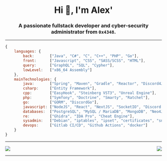 <h1 align="center">Hi 👋, I'm Alex'</h1>
<h3 align="center">A passionate fullstack developer and cyber-security administrator from <code>0x4348</code>.</h3>

----

```js
{
    languages: {
        back:       ["Java", "C#", "C", "C++", "PHP", "Go"],
        front:      ["Javascript", "CSS", "SASS/SCSS", "HTML"],
        query:      ["GraphQL", "SQL", "Cypher"],
        lowLevel:   ["x86_64 Assembly"]
    },
    mainTechnologies: {
        java:       ["Spring", "Maven", "Gradle", "Reactor", "Discord4J", "HikariCP", "JDBI", "JDBC"],
        csharp:     ["Entity Framework"],
        cpp:        ["EasyHook", "Steinberg VST3", "Unreal Engine"],
        php:        ["Symfony", "Doctrine", "Smarty", "Ratchet"],
        go:         ["GORM", "DiscordGo"],
        javascript: ["NodeJS", "React", "NextJS", "SocketIO", "Discord.js", "Apollo GraphQL", "Express", "Pupeteer"],
        databases:  ["PostgreSQL", "MySQL / MariaDB", "MongoDB", "Neo4J", "Microsoft SQL Server", "Oracle"],
        re:         ["Ghidra", "IDA Pro", "Cheat Engine"],
        sysadmin:   ["Debian", "iptables", "ipset", "certificates", "snort", "pfsense", "fail2ban", "sudo", "nginx"],
        devops:     ["Gitlab CI/CD", "Github Actions", "docker"]
    }
}
```

---

<p align="center" style="display: flex; justify-content: space-between;">
  <img src="https://github-readme-stats.vercel.app/api?username=AlexPresso&show_icons=true&hide_border=true&custom_title=Statistics&include_all_commits=true&theme=dark&bg_color=0d1117&line_height=27">
  <img src="https://github-readme-stats.vercel.app/api/top-langs/?username=AlexPresso&theme=dark&hide_border=true&langs_count=3&custom_title=Most%20used&bg_color=0d1117">
</p>

---
